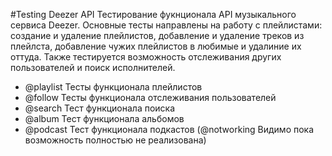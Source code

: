 #Testing Deezer API
Тестирование фукнционала API музыкального сервиса Deezer. Основные тесты направлены на работу с плейлистами: 
создание и удаление плейлистов, добавление и удаление треков из плейлста, добавление чужих плейлистов в любимые
и удалиние их оттуда. Также тестируется возможность отслеживания других пользователей и поиск исполнителей.
* @playlist Тесты функционала плейлистов
* @follow Тесты функционала отслеживания пользователей
* @search Тест функционала поиска
* @album  Тест функционала альбомов
* @podcast Тест функционала подкастов (@notworking Видимо пока возможность полностью не реализована)